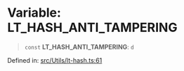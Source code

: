 # Variable: LT\_HASH\_ANTI\_TAMPERING

> `const` **LT\_HASH\_ANTI\_TAMPERING**: `d`

Defined in: [src/Utils/lt-hash.ts:61](https://github.com/Fokusdotid/Baileys/blob/58a03b5a49cf326e1050515994499cb0bb76662f/src/Utils/lt-hash.ts#L61)
